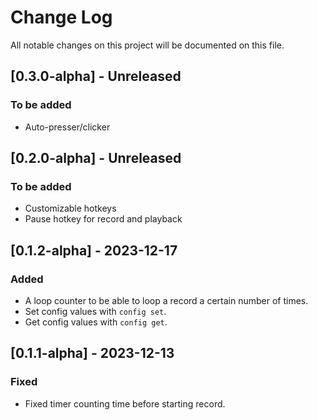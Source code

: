 # Change Log

All notable changes on this project will be documented on this file.

## [0.3.0-alpha] - Unreleased
### To be added
- Auto-presser/clicker

## [0.2.0-alpha] - Unreleased
### To be added
- Customizable hotkeys
- Pause hotkey for record and playback

## [0.1.2-alpha] - 2023-12-17
### Added
- A loop counter to be able to loop a record a certain number of times.
- Set config values with `config set`.
- Get config values with `config get`.

## [0.1.1-alpha] - 2023-12-13
### Fixed
- Fixed timer counting time before starting record.